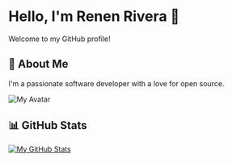 # Hello, I'm Renen Rivera 👋

Welcome to my GitHub profile!

## 🚀 About Me
I'm a passionate software developer with a love for open source.

![My Avatar](https://avatars.githubusercontent.com/u/43766924?v=4)

## 📊 GitHub Stats
[![My GitHub Stats](https://github-readme-stats.vercel.app/api?username=nen02)](https://github.com/nen02/github-readme-stats)
